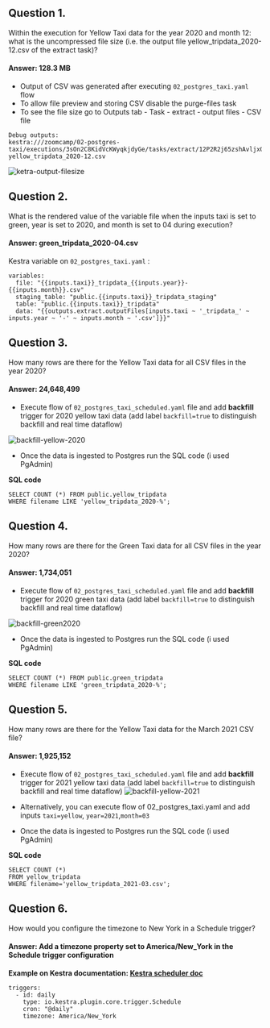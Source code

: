 ## Question 1. 
Within the execution for Yellow Taxi data for the year 2020 and month 12: what is the uncompressed file size (i.e. the output file yellow_tripdata_2020-12.csv of the extract task)?

#### Answer: 128.3 MB

- Output of CSV was generated after executing ``02_postgres_taxi.yaml`` flow
- To allow file preview and storing CSV disable the purge-files task
- To see the file size go to Outputs tab - Task - extract - output files - CSV file
```
Debug outputs:
kestra:///zoomcamp/02-postgres-taxi/executions/3sOn2C8KidVcKWyqkjdyGe/tasks/extract/12P2R2j65zshAvljx0FjAF/1XKWRJdLCVrKZFvjqobAHt-yellow_tripdata_2020-12.csv

```
![ketra-output-filesize](https://github.com/user-attachments/assets/ab7c27b4-bc2e-42d6-89d9-e0367a702ece)


## Question 2. 
What is the rendered value of the variable file when the inputs taxi is set to green, year is set to 2020, and month is set to 04 during execution?

#### Answer: green_tripdata_2020-04.csv

Kestra variable on ``02_postgres_taxi.yaml`` :
```
variables:
  file: "{{inputs.taxi}}_tripdata_{{inputs.year}}-{{inputs.month}}.csv"
  staging_table: "public.{{inputs.taxi}}_tripdata_staging"
  table: "public.{{inputs.taxi}}_tripdata"
  data: "{{outputs.extract.outputFiles[inputs.taxi ~ '_tripdata_' ~ inputs.year ~ '-' ~ inputs.month ~ '.csv']}}"
```


## Question 3. 
How many rows are there for the Yellow Taxi data for all CSV files in the year 2020?

#### Answer: 24,648,499
- Execute flow of ``02_postgres_taxi_scheduled.yaml`` file and add **backfill** trigger for 2020 yellow taxi data (add label ``backfill=true`` to distinguish backfill and real time dataflow)

![backfill-yellow-2020](https://github.com/user-attachments/assets/b17c0cb2-bb2f-4635-a76c-ca68193133f2)

- Once the data is ingested to Postgres run the SQL code (i used PgAdmin)

**SQL code**
```
SELECT COUNT (*) FROM public.yellow_tripdata
WHERE filename LIKE 'yellow_tripdata_2020-%';

```

## Question 4. 
How many rows are there for the Green Taxi data for all CSV files in the year 2020?

#### Answer: 1,734,051
- Execute flow of ``02_postgres_taxi_scheduled.yaml`` file and add **backfill** trigger for 2020 green taxi data (add label ``backfill=true`` to distinguish backfill and real time dataflow)

![backfill-green2020](https://github.com/user-attachments/assets/9de686ab-8a61-44b8-b358-863ed969c1f3)


- Once the data is ingested to Postgres run the SQL code (i used PgAdmin)

**SQL code**
```
SELECT COUNT (*) FROM public.green_tripdata
WHERE filename LIKE 'green_tripdata_2020-%';

```

## Question 5. 
How many rows are there for the Yellow Taxi data for the March 2021 CSV file?

#### Answer: 1,925,152
- Execute flow of ``02_postgres_taxi_scheduled.yaml`` file and add **backfill** trigger for 2021 yellow taxi data (add label ``backfill=true`` to distinguish backfill and real time dataflow)
![backfill-yellow-2021](https://github.com/user-attachments/assets/afbd8a2e-9d85-4a32-b37f-e3465b45143e)
- Alternatively, you can execute flow of 02_postgres_taxi.yaml and add inputs ``taxi=yellow``, ``year=2021``,``month=03``

- Once the data is ingested to Postgres run the SQL code (i used PgAdmin)

**SQL code**
```
SELECT COUNT (*)
FROM yellow_tripdata
WHERE filename='yellow_tripdata_2021-03.csv';
```

## Question 6. 
How would you configure the timezone to New York in a Schedule trigger?
#### Answer: Add a timezone property set to America/New_York in the Schedule trigger configuration

**Example on Kestra documentation: [Kestra scheduler doc](https://kestra.io/docs/workflow-components/triggers/schedule-trigger)**

```
triggers:
  - id: daily
    type: io.kestra.plugin.core.trigger.Schedule
    cron: "@daily"
    timezone: America/New_York
```



